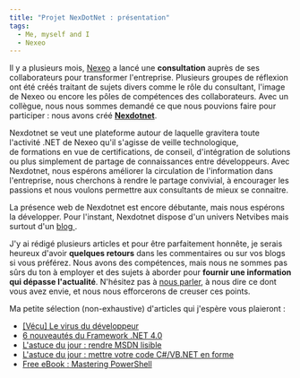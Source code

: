 ```yaml
---
title: "Projet NexDotNet : présentation"
tags:
  - Me, myself and I
  - Nexeo
---
```


Il y a plusieurs mois, [Nexeo](http://www.nexeo.fr/) a lancé une **consultation** auprès de ses collaborateurs pour transformer l'entreprise. Plusieurs groupes de réflexion ont été créés traitant de sujets divers comme le rôle du consultant, l'image de Nexeo ou encore les pôles de compétences des collaborateurs. Avec un collègue, nous nous sommes demandé ce que nous pouvions faire pour participer&nbsp;: nous avons créé **[Nexdotnet](http://nexdotnet.nexeo.fr/)**.

Nexdotnet se veut une plateforme autour de laquelle gravitera toute l'activité .NET de Nexeo qu'il s'agisse de veille technologique, de formations en vue de certifications, de conseil, d'intégration de solutions ou plus simplement de partage de connaissances entre développeurs. Avec Nexdotnet, nous espérons améliorer la circulation de l'information dans l'entreprise, nous cherchons à rendre le partage convivial, à encourager les passions et nous voulons permettre aux consultants de mieux se connaitre.

La présence web de Nexdotnet est encore débutante, mais nous espérons la développer. Pour l'instant, Nexdotnet dispose d'un univers Netvibes mais surtout d'un [blog ](http://nexdotnet.nexeo.fr/).

J'y ai rédigé plusieurs articles et pour être parfaitement honnête, je serais heureux d'avoir **quelques retours** dans les commentaires ou sur vos blogs si vous préférez. Nous avons des compétences, mais nous ne sommes pas sûrs du ton à employer et des sujets à aborder pour **fournir une information qui dépasse l'actualité**. N'hésitez pas à [nous parler](http://nexdotnet.nexeo.fr/contact/), à nous dire ce dont vous avez envie, et nous nous efforcerons de creuser ces points.

Ma petite sélection (non-exhaustive) d'articles qui j'espère vous plaieront&nbsp;:

*   [[Vécu] Le virus du développeur](http://nexdotnet.nexeo.fr/2009/09/30/vecu-le-virus-du-developpeur/)
*   [6 nouveautés du Framework .NET 4.0](http://nexdotnet.nexeo.fr/2009/09/23/6-nouveautes-du-framework-net-4-0/)
*   [L'astuce du jour&nbsp;: rendre MSDN lisible](http://nexdotnet.nexeo.fr/2009/08/10/lastuce-du-jour-rendre-msdn-lisible/)
*   [L'astuce du jour&nbsp;: mettre votre code C#/VB.NET en forme](http://nexdotnet.nexeo.fr/2009/08/08/lastuce-du-jour-mettre-votre-code-cvb-net-en-forme/)
*   [Free eBook&nbsp;: Mastering PowerShell](http://nexdotnet.nexeo.fr/2009/08/06/free-ebook-mastering-powershell/)
